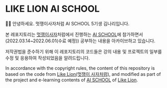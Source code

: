 # LIKE LION AI SCHOOL

🙋‍♀️ 안녕하세요. 멋쟁이사자처럼 AI SCHOOL 5기생 김나리입니다.

본 레포지토리는 [멋쟁이사자](https://www.likelion.net/)처럼에서 진행하는 [AI SCHOOL](https://www.codelion.net/detail/kdt-ai-5th)에 참가하면서(2022.03.14~2022.06.01(수료 예정)) 공부하는 내용을 아카이브하고 있습니다.

저작권법을 준수하기 위해 이 레포지토리의 코드들은 강의 내용 및 프로젝트의 일부를 수정 및 응용하여 작성되었음을 알려드립니다.

In accordance with the copyright rules, the content of this repository is based on the code from [Like Lion(멋쟁이 사자처럼)](https://www.likelion.net/), and modified as part of the project and e-learning contents of [AI SCHOOL](https://www.codelion.net/detail/kdt-ai-5th) of [Like Lion](https://www.likelion.net/).

